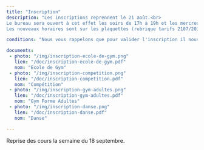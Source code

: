 ```yaml
---
title: "Inscription"
description: "Les inscriptions reprennent le 21 août.<br>
Le bureau sera ouvert à cet effet les soirs de 17h à 19h et les mercredi de 10h à 11h30 et de 13h30 à 19h.<br>
Les nouveaux horaires sont sur les plaquettes (rubrique tarifs 2107/2018) ainsi que sur les fiches d'inscriptions que vous trouverez ci-dessous."

conditions: "Nous vous rappelons que pour valider l'inscription il nous faut impérativement le règlement.<br> Le certificat médical est obligatoire pour les activités gyms."

documents:
 - photo: "/img/inscription-ecole-de-gym.png"
   lien: "/doc/inscription-ecole-de-gym.pdf"
   nom: "Ecole de Gym"
 - photo: "/img/inscription-competition.png"
   lien: "/doc/inscription-competition.pdf"
   nom: "Compétition"
 - photo: "/img/inscription-gym-adultes.png"
   lien: "/doc/inscription-gym-adultes.pdf"
   nom: "Gym Forme Adultes"
 - photo: "/img/inscription-danse.png"
   lien: "/doc/inscription-danse.pdf"
   nom: "Danse"

---
```


Reprise des cours la semaine du 18 septembre.
